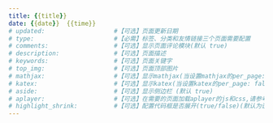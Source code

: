 ```yaml
---
title: {{title}}                 
date: {{date}}  {{time}}        
# updated:                   #【可选】页面更新日期
# type:                      #【必需】标签、分类和友情链接三个页面需要配置
# comments:                  #【可选】显示页面评论模块(默认 true)
# description:               #【可选】页面描述
# keywords:                  #【可选】页面关键字
# top_img:                   #【可选】页面顶部图片
# mathjax:                   #【可选】显示mathjax(当设置mathjax的per_page: false时，才需要配置，默认 false)
# katex:                     #【可选】显示katex(当设置katex的per_page: false时，才需要配置，默认 false)
# aside:                     #【可选】显示侧边栏 (默认 true)
# aplayer:                   #【可选】在需要的页面加载aplayer的js和css,请参考文章下面的音乐 配置
# highlight_shrink:          #【可选】配置代码框是否展开(true/false)(默认为设置中highlight_shrink的配置)
---
```


